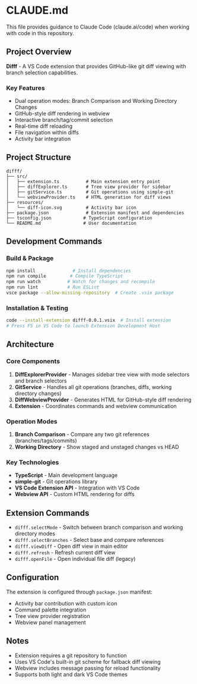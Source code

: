 # CLAUDE.md

This file provides guidance to Claude Code (claude.ai/code) when working with code in this repository.

## Project Overview

**Difff** - A VS Code extension that provides GitHub-like git diff viewing with branch selection capabilities.

### Key Features
- Dual operation modes: Branch Comparison and Working Directory Changes
- GitHub-style diff rendering in webview
- Interactive branch/tag/commit selection
- Real-time diff reloading
- File navigation within diffs
- Activity bar integration

## Project Structure

```
difff/
├── src/
│   ├── extension.ts          # Main extension entry point
│   ├── diffExplorer.ts       # Tree view provider for sidebar
│   ├── gitService.ts         # Git operations using simple-git
│   └── webviewProvider.ts    # HTML generation for diff views
├── resources/
│   └── diff-icon.svg         # Activity bar icon
├── package.json              # Extension manifest and dependencies
├── tsconfig.json            # TypeScript configuration
└── README.md                # User documentation
```

## Development Commands

### Build & Package
```bash
npm install              # Install dependencies
npm run compile         # Compile TypeScript
npm run watch          # Watch for changes and recompile
npm run lint           # Run ESLint
vsce package --allow-missing-repository  # Create .vsix package
```

### Installation & Testing
```bash
code --install-extension difff-0.0.1.vsix  # Install extension
# Press F5 in VS Code to launch Extension Development Host
```

## Architecture

### Core Components
1. **DiffExplorerProvider** - Manages sidebar tree view with mode selectors and branch selectors
2. **GitService** - Handles all git operations (branches, diffs, working directory changes)
3. **DiffWebviewProvider** - Generates HTML for GitHub-style diff rendering
4. **Extension** - Coordinates commands and webview communication

### Operation Modes
1. **Branch Comparison** - Compare any two git references (branches/tags/commits)
2. **Working Directory** - Show staged and unstaged changes vs HEAD

### Key Technologies
- **TypeScript** - Main development language
- **simple-git** - Git operations library  
- **VS Code Extension API** - Integration with VS Code
- **Webview API** - Custom HTML rendering for diffs

## Extension Commands

- `difff.selectMode` - Switch between branch comparison and working directory modes
- `difff.selectBranches` - Select base and compare references
- `difff.viewDiff` - Open diff view in main editor
- `difff.refresh` - Refresh current diff view
- `difff.openFile` - Open individual file diff (legacy)

## Configuration

The extension is configured through `package.json` manifest:
- Activity bar contribution with custom icon
- Command palette integration
- Tree view provider registration
- Webview panel management

## Notes

- Extension requires a git repository to function
- Uses VS Code's built-in git scheme for fallback diff viewing
- Webview includes message passing for reload functionality
- Supports both light and dark VS Code themes